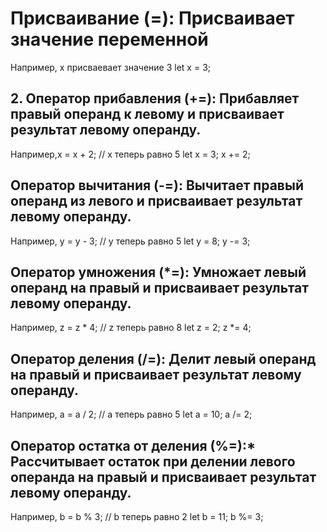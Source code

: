 # Присваивание (=): Присваивает значение переменной
Например, x присваевает значение 3
let x = 3;

## 2. Оператор прибавления (+=): Прибавляет правый операнд к левому и присваивает результат левому операнду. 
Например,x = x + 2; // x теперь равно 5
let x = 3;
x += 2;

## Оператор вычитания (-=): Вычитает правый операнд из левого и присваивает результат левому операнду.
Например, y = y - 3; // y теперь равно 5
let y = 8;
y -= 3;    

## Оператор умножения (*=): Умножает левый операнд на правый и присваивает результат левому операнду.
Например, z = z * 4; // z теперь равно 8
let z = 2;
z *= 4;
   

## Оператор деления (/=): Делит левый операнд на правый и присваивает результат левому операнду.
Например, a = a / 2; // a теперь равно 5
let a = 10;
a /= 2;
   
## Оператор остатка от деления (%=):* Рассчитывает остаток при делении левого операнда на правый и присваивает результат левому операнду.
Например, b = b % 3; // b теперь равно 2
let b = 11;
b %= 3;
   


